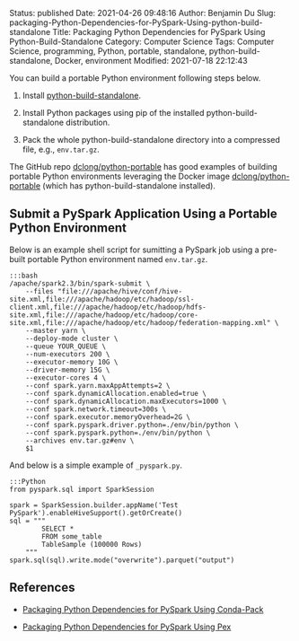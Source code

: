 Status: published
Date: 2021-04-26 09:48:16
Author: Benjamin Du
Slug: packaging-Python-Dependencies-for-PySpark-Using-python-build-standalone
Title: Packaging Python Dependencies for PySpark Using Python-Build-Standalone
Category: Computer Science
Tags: Computer Science, programming, Python, portable, standalone, python-build-standalone, Docker, environment
Modified: 2021-07-18 22:12:43

You can build a portable Python environment 
following steps below.

1. Install [python-build-standalone](https://github.com/indygreg/python-build-standalone).

2. Install Python packages using pip of the installed python-build-standalone distribution.

3. Pack the whole python-build-standalone directory into a compressed file, e.g., `env.tar.gz`.


The GitHub repo
[dclong/python-portable](https://github.com/dclong/python-portable)
has good examples of building portable Python environments 
leveraging the Docker image
[dclong/python-portable](https://github.com/dclong/docker-python-portable)
(which has python-build-standalone installed).

## Submit a PySpark Application Using a Portable Python Environment

Below is an example shell script for sumitting a PySpark job 
using a pre-built portable Python environment named `env.tar.gz`.

    :::bash
    /apache/spark2.3/bin/spark-submit \
        --files "file:///apache/hive/conf/hive-site.xml,file:///apache/hadoop/etc/hadoop/ssl-client.xml,file:///apache/hadoop/etc/hadoop/hdfs-site.xml,file:///apache/hadoop/etc/hadoop/core-site.xml,file:///apache/hadoop/etc/hadoop/federation-mapping.xml" \
        --master yarn \
        --deploy-mode cluster \
        --queue YOUR_QUEUE \
        --num-executors 200 \
        --executor-memory 10G \
        --driver-memory 15G \
        --executor-cores 4 \
        --conf spark.yarn.maxAppAttempts=2 \
        --conf spark.dynamicAllocation.enabled=true \
        --conf spark.dynamicAllocation.maxExecutors=1000 \
        --conf spark.network.timeout=300s \
        --conf spark.executor.memoryOverhead=2G \
        --conf spark.pyspark.driver.python=./env/bin/python \
        --conf spark.pyspark.python=./env/bin/python \
        --archives env.tar.gz#env \
        $1

And below is a simple example of `_pyspark.py`.

    :::Python
    from pyspark.sql import SparkSession

    spark = SparkSession.builder.appName('Test PySpark').enableHiveSupport().getOrCreate()
    sql = """
            SELECT * 
            FROM some_table 
            TableSample (100000 Rows)
        """
    spark.sql(sql).write.mode("overwrite").parquet("output")

## References

- [Packaging Python Dependencies for PySpark Using Conda-Pack](http://www.legendu.net/en/blog/packaging-python-dependencies-for-pyspark-using-conda-pack)

- [Packaging Python Dependencies for PySpark Using Pex](http://www.legendu.net/misc/blog/packaging-python-dependencies-for-pyspark-using-pex)